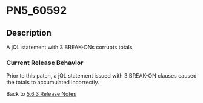 # PN5_60592

<PageHeader />

## Description

A jQL statement with 3 BREAK-ONs corrupts totals

### Current Release Behavior

Prior to this patch, a jQL statement issued with 3 BREAK-ON clauses caused the totals to accumulated incorrectly.

Back to [5.6.3 Release Notes](./../README.md)

<PageFooter />
